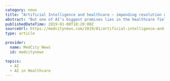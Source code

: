 ```yaml
---
category: news
title: "Artificial Intelligence and healthcare — impending revolution or hype machine?"
abstract: "But one of AI’s biggest promises lies in the healthcare field. So how can AI improve healthcare, starting from early stage drug discovery all the way to patient care? And how can the industry steer development and address challenges to ensure that AI ..."
publishedDateTime: 2019-01-08T18:20:00Z
sourceUrl: https://medcitynews.com/2019/01/artificial-intelligence-and-healthcare-impending-revolution-or-hype-machine/
type: article

provider:
  name: MedCity News
  id: medcitynews

topics:
  - AI
  - AI in Healthcare
---
```

